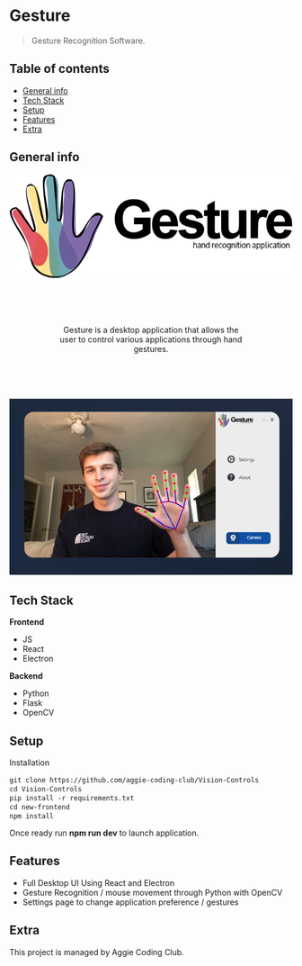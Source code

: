 # Gesture
> Gesture Recognition Software.

## Table of contents
* [General info](#general-info)
* [Tech Stack](#tech-stack)
* [Setup](#setup)
* [Features](#features)
* [Extra](#extra)

## General info
<p align="center">
    <img src="./assets/readme/blank.png" width="auto" />
</p>

<p align="center" style="margin: 2vh">
    Gesture is a desktop application that allows the user to control various applications through hand gestures.
</p>

![ss1](./assets/readme/app_photo.png)



## Tech Stack
**Frontend**

* JS
* React
* Electron

**Backend**

* Python
* Flask
* OpenCV

## Setup
Installation

```
git clone https://github.com/aggie-coding-club/Vision-Controls
cd Vision-Controls
pip install -r requirements.txt
cd new-frontend
npm install
```
Once ready run **npm run dev** to launch application.

## Features
* Full Desktop UI Using React and Electron
* Gesture Recognition / mouse movement through Python with OpenCV 
* Settings page to change application preference / gestures

## Extra

This project is managed by Aggie Coding Club.

